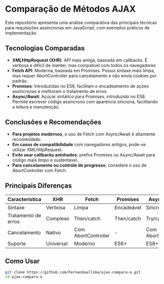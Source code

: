 ﻿# Comparação de Métodos AJAX

Este repositório apresenta uma análise comparativa das principais técnicas para requisições assíncronas em JavaScript, com exemplos práticos de implementação.

## Tecnologias Comparadas

- **XMLHttpRequest (XHR)**: API mais antiga, baseada em callbacks. É verbosa e difícil de
manter, mas compatível com todos os navegadores
- **Fetch API**:  Moderna, baseada em Promises. Possui sintaxe mais limpa, mas requer
AbortController para cancelamento e não envia cookies por padrão.
- **Promises**:  Introduzidas no ES6, facilitam o encadeamento de ações assíncronas e
melhoram o tratamento de erros.
- **Async/Await**: Açúcar sintático para Promises, introduzido no ES8. Permite escrever código
assíncrono com aparência síncrona, facilitando a leitura e manutenção.

##   Conclusões e Recomendações

- **Para projetos modernos**, o uso de Fetch com Async/Await é altamente recomendado.
- **Em casos de compatibilidade** com navegadores antigos, pode-se utilizar XMLHttpRequest.
- **Evite usar callbacks aninhados**; prefira Promises ou Async/Await para código mais limpo e sustentável.
- **Para cancelamento ou controle de progresso**, considere o uso de AbortController com Fetch.


##  Principais Diferenças

| Característica       | XHR          | Fetch        | Promises     | Async/Await  |
|----------------------|--------------|--------------|--------------|--------------|
| Sintaxe              | Verbosa      | Limpa        | Encadeável   | Síncrona     |
| Tratamento de erros  | Complexo     | Then/catch   | Then/catch   | Try/catch    |
| Cancelamento         | Nativo       | Com AbortController | -        | Com AbortController |
| Suporte              | Universal    | Moderno      | ES6+         | ES8+         |



##  Como Usar

```bash
git clone https://github.com/Fernandaallima/ajax-compara-o.git
cd ajax-compara-o
